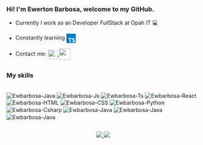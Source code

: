 ### Hi! I'm Ewerton Barbosa, welcome to my GitHub.

- Currently I work as an Developer FullStack at Opah IT 💻
- Constantly learning <img align="center" alt="Ewbarbosa-Ts" height="25" width="25"   src="https://raw.githubusercontent.com/devicons/devicon/master/icons/typescript/typescript-plain.svg">

- Contact me:
  <a href="https://www.linkedin.com/in/ewba" target="_blank">
  <img align="center" width="25" height="25" src="https://cdn.jsdelivr.net/gh/devicons/devicon/icons/linkedin/linkedin-original.svg" target="_blank">
  </a> 
  <a href="mailto:ewertonb@live.com" target="_blank">
  <img align="center" width="30" height="30" src="https://img.icons8.com/color/344/microsoft-outlook-2019--v2.png 2x" target="_blank">
  </a>

##
### My skills
<div style="display: inline_block"><br>
  <img align="center" alt="Ewbarbosa-Java" height="30" width="30" src="https://cdn-icons-png.flaticon.com/512/5968/5968252.png" />
  <img align="center" alt="Ewbarbosa-Js" height="30" width="40" src="https://cdn.jsdelivr.net/gh/devicons/devicon/icons/javascript/javascript-original.svg" />
  <img align="center" alt="Ewbarbosa-Ts" height="30" width="40" src="https://cdn.jsdelivr.net/gh/devicons/devicon/icons/typescript/typescript-original.svg" />
  <img align="center" alt="Ewbarbosa-React" height="30" width="40" src="https://cdn.jsdelivr.net/gh/devicons/devicon/icons/react/react-original.svg" />
  <img align="center" alt="Ewbarbosa-HTML" height="30" width="40" src="https://cdn.jsdelivr.net/gh/devicons/devicon/icons/html5/html5-original.svg" />
  <img align="center" alt="Ewbarbosa-CSS" height="30" width="40" src="https://cdn.jsdelivr.net/gh/devicons/devicon/icons/css3/css3-original.svg" />
  <img align="center" alt="Ewbarbosa-Python" height="30" width="40" src="https://cdn.jsdelivr.net/gh/devicons/devicon/icons/python/python-original.svg" />
  <img align="center" alt="Ewbarbosa-Csharp" height="30" width="40" src="https://cdn.jsdelivr.net/gh/devicons/devicon/icons/csharp/csharp-original.svg" />
  <img align="center" alt="Ewbarbosa-Java" height="30" width="40" src="https://cdn.jsdelivr.net/gh/devicons/devicon/icons/java/java-original-wordmark.svg" />
  <img align="center" alt="Ewbarbosa-Java" height="30" width="40" src="https://cdn.jsdelivr.net/gh/devicons/devicon/icons/postgresql/postgresql-original.svg" />
  <img align="center" alt="Ewbarbosa-Java" height="30" width="30" src="https://firebirdsql.org/file/about/firebird-logo-48.png" />  
</div>

##
<div align="center">
  <a href="https://github.com/Ewbarbosa">
  <img height="180em" src="https://github-readme-stats.vercel.app/api?username=Ewbarbosa&show_icons=true&theme=dark&include_all_commits=true&count_private=true"/>
  <img height="180em" src="https://github-readme-stats.vercel.app/api/top-langs/?username=Ewbarbosa&layout=compact&langs_count=7&theme=dark"/>
</div>
